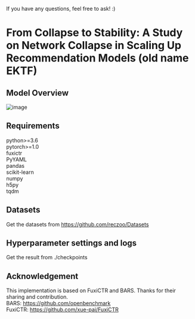 If you have any questions, feel free to ask!  :)
# From Collapse to Stability: A Study on Network Collapse in Scaling Up Recommendation Models (old name EKTF)

## Model Overview
![image](https://github.com/user-attachments/assets/0a9f4446-c874-4315-b389-8448f9e25107)


## Requirements
python>=3.6  
pytorch>=1.0  
fuxictr  
PyYAML  
pandas  
scikit-learn  
numpy  
h5py  
tqdm  

## Datasets
Get the datasets from https://github.com/reczoo/Datasets

## Hyperparameter settings and logs
Get the result from ./checkpoints

## Acknowledgement
This implementation is based on FuxiCTR and BARS. Thanks for their sharing and contribution.  
BARS: https://github.com/openbenchmark  
FuxiCTR: https://github.com/xue-pai/FuxiCTR
